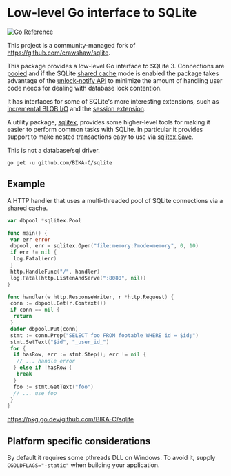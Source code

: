# Low-level Go interface to SQLite

[![Go Reference](https://pkg.go.dev/badge/github.com/BIKA-C/sqlite.svg)](https://pkg.go.dev/github.com/BIKA-C/sqlite)

This project is a community-managed fork of <https://github.com/crawshaw/sqlite>.

This package provides a low-level Go interface to SQLite 3. Connections are [pooled](https://pkg.go.dev/github.com/BIKA-C/sqlite#Pool) and if the SQLite [shared cache](https://www.sqlite.org/sharedcache.html) mode is enabled the package takes advantage of the [unlock-notify API](https://www.sqlite.org/unlock_notify.html) to minimize the amount of handling user code needs for dealing with database lock contention.

It has interfaces for some of SQLite's more interesting extensions, such as [incremental BLOB I/O](https://www.sqlite.org/c3ref/blob_open.html) and the [session extension](https://www.sqlite.org/sessionintro.html).

A utility package, [sqlitex](https://pkg.go.dev/github.com/BIKA-C/sqlite/sqlitex), provides some higher-level tools for making it easier to perform common tasks with SQLite. In particular it provides support to make nested transactions easy to use via [sqlitex.Save](https://pkg.go.dev/github.com/BIKA-C/sqlite/sqlitex#Save).

This is not a database/sql driver.

```go get -u github.com/BIKA-C/sqlite```

## Example

A HTTP handler that uses a multi-threaded pool of SQLite connections via a shared cache.

```go
var dbpool *sqlitex.Pool

func main() {
 var err error
 dbpool, err = sqlitex.Open("file:memory:?mode=memory", 0, 10)
 if err != nil {
  log.Fatal(err)
 }
 http.HandleFunc("/", handler)
 log.Fatal(http.ListenAndServe(":8080", nil))
}

func handler(w http.ResponseWriter, r *http.Request) {
 conn := dbpool.Get(r.Context())
 if conn == nil {
  return
 }
 defer dbpool.Put(conn)
 stmt := conn.Prep("SELECT foo FROM footable WHERE id = $id;")
 stmt.SetText("$id", "_user_id_")
 for {
  if hasRow, err := stmt.Step(); err != nil {
   // ... handle error
  } else if !hasRow {
   break
  }
  foo := stmt.GetText("foo")
  // ... use foo
 }
}
```

<https://pkg.go.dev/github.com/BIKA-C/sqlite>

## Platform specific considerations

By default it requires some pthreads DLL on Windows. To avoid it, supply `CGOLDFLAGS="-static"` when building your application.
